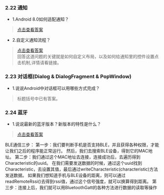 ### 2.22 通知

- 1.Android 8.0如何适配通知？

> [点击查看答案](https://blog.csdn.net/guolin_blog/article/details/79854070)

- 2.自定义通知流程？

> [点击查看答案](https://www.cnblogs.com/dongweiq/p/5407815.html)  
> 回答这道问题的关键就是如何自定义布局，以及如何给通知里的控件设置点击机制,详情请看链接。


### 2.23 对话框(Dialog & DialogFragment & PopWindow)

- 1.说说Android中对话框可以用哪些方式完成？

> 标题括号中已有答案。


### 2.24 蓝牙

- 1.说说最新的蓝牙版本？新版本的特性是什么？

> [点击查看答案](https://www.cnblogs.com/michaelzero/p/6796689.html)

BLE通信三步：
第一步：我们要判断手机是否支持BLE，并且获得各种权限，才能让我们之后的程序能正常运行。 
然后，我们去搜索BLE设备，得到它的MAC地址。 
第二步：我们通过这个MAC地址去连接，连接成功后，去遍历得到Characteristic的uuid。 
在我们需要发送数据的时候，通过这个uuid找到Characteristic，去设置其值，最后通过writeCharacteristic(characteristic)方法发送数据。 
如果我们想知道手机与BLE设备的距离，则可以通过readRemoteRssi()去得到rssi值，通过这个信号强度，就可以换算得到距离。 
第三步：连接上后，我们就可以用BluetoothGatt的各种方法进行数据的读取等操作